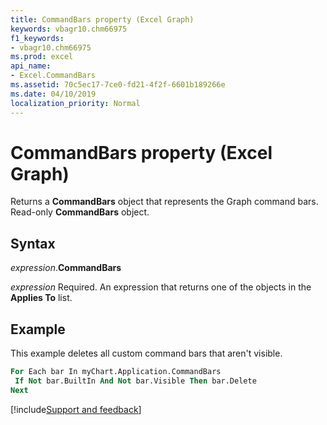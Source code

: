 ```yaml
---
title: CommandBars property (Excel Graph)
keywords: vbagr10.chm66975
f1_keywords:
- vbagr10.chm66975
ms.prod: excel
api_name:
- Excel.CommandBars
ms.assetid: 70c5ec17-7ce0-fd21-4f2f-6601b189266e
ms.date: 04/10/2019
localization_priority: Normal
---
```



# CommandBars property (Excel Graph)

Returns a **CommandBars** object that represents the Graph command bars. Read-only **CommandBars** object.

## Syntax

_expression_.**CommandBars**

_expression_ Required. An expression that returns one of the objects in the **Applies To** list.


## Example

This example deletes all custom command bars that aren't visible.

```vb
For Each bar In myChart.Application.CommandBars 
 If Not bar.BuiltIn And Not bar.Visible Then bar.Delete 
Next
```

[!include[Support and feedback](~/includes/feedback-boilerplate.md)]